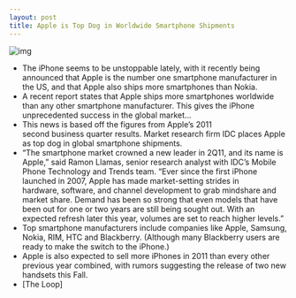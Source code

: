 ```yaml
---
layout: post
title: Apple is Top Dog in Worldwide Smartphone Shipments
---
```

![img](http://media.idownloadblog.com/wp-content/uploads/2011/07/World-of-Apple.jpeg)
* The iPhone seems to be unstoppable lately, with it recently being announced that Apple is the number one smartphone manufacturer in the US, and that Apple also ships more smartphones than Nokia.
* A recent report states that Apple ships more smartphones worldwide than any other smartphone manufacturer. This gives the iPhone unprecedented success in the global market…
* This news is based off the figures from Apple’s 2011 second business quarter results. Market research firm IDC places Apple as top dog in global smartphone shipments.
* “The smartphone market crowned a new leader in 2Q11, and its name is Apple,” said Ramon Llamas, senior research analyst with IDC’s Mobile Phone Technology and Trends team. “Ever since the first iPhone launched in 2007, Apple has made market-setting strides in hardware, software, and channel development to grab mindshare and market share. Demand has been so strong that even models that have been out for one or two years are still being sought out. With an expected refresh later this year, volumes are set to reach higher levels.”
* Top smartphone manufacturers include companies like Apple, Samsung, Nokia, RIM, HTC and Blackberry. (Although many Blackberry users are ready to make the switch to the iPhone.)
* Apple is also expected to sell more iPhones in 2011 than every other previous year combined, with rumors suggesting the release of two new handsets this Fall.
* [The Loop]

